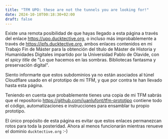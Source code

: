 ```yaml
---
title: "TFM UPO: these are not the tunnels you are looking for!"
date: 2024-10-10T00:18:30+02:00
draft: false
---
```

<!-- vim: set spelllang=es: -->

Existe una remota posibilidad de que hayas llegado a esta página a través del
enlace <https://upo.ducktective.org>, o incluso más improbablemente a través de
<https://ipfs.ducktective.org>, ambos enlaces contenidos en mi Trabajo Fin de
Máster para la obtención del título de Máster de Historia y Humanidades
Digitales impartido por la Universidad Pablo de Olavide, con el _spicy title_
de "Lo que hacemos en las sombras. Bibliotecas fantasma y preservación
digital".

Siento informarte que estos subdominios ya no están asociados al túnel
Cloudflare usado en el prototipo de mi TFM, y que por contra te han llevado
hasta esta página.

Teniendo en cuenta que probablemente tienes una copia de mi TFM sabrás que el
repositorio <https://github.com/juanlufont/tfm-prototipo> contiene todo el
código, automatizaciones e instrucciones para ensamblar tu propio prototipo.

El único propósito de esta página es evitar que estos enlaces permanezcan rotos
para toda la posteridad. Ahora al menos funcionarán mientras renueve el dominio
`ducktective.org` :-)
